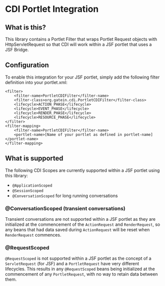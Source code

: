 # CDI Portlet Integration

## What is this?

This library contains a Portlet Filter that wraps Portlet Request objects with HttpServletRequest so that CDI will work within a JSF portlet that uses a JSF Bridge.

## Configuration

To enable this integration for your JSF portlet, simply add the following filter definition into your portlet.xml:

    <filter>
        <filter-name>PortletCDIFilter</filter-name>
        <filter-class>org.gatein.cdi.PortletCDIFilter</filter-class>
        <lifecycle>ACTION_PHASE</lifecycle>
        <lifecycle>EVENT_PHASE</lifecycle>
        <lifecycle>RENDER_PHASE</lifecycle>
        <lifecycle>RESOURCE_PHASE</lifecycle>
    </filter>
    <filter-mapping>
        <filter-name>PortletCDIFilter</filter-name>
        <portlet-name>[Name of your portlet as defined in portlet-name]</portlet-name>
    </filter-mapping>


## What is supported

The following CDI Scopes are currently supported within a JSF portlet using this library:
* `@ApplicationScoped`
* `@SessionScoped`
* `@ConversationScoped` for long running conversations

### @ConversationScoped (transient conversations)

Transient conversations are not supported within a JSF portlet as they are initialized at the commencement of the `ActionRequest` and `RenderRequest`, so any beans that had data saved during `ActionRequest` will be reset when `RenderRequest` commences.

### @RequestScoped

`@RequestScoped` is not supported within a JSF portlet as the concept of a `ServletRequest` (for JSF) and a `PortletRequest` have very different lifecycles.  This results in any `@RequestScoped` beans being initialized at the commencement of any `PortletRequest`, with no way to retain data between them.
